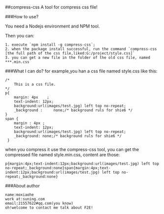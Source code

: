 ##compress-css
A tool for compress css file!

###How to use?

You need a Nodejs environment and NPM tool.

Then you can:
```
1. execute `npm install -g compress-css`;
2. when the package install successful, run the command `compress-css [the full path of the css file,liked:G:/project/style.css]` 
3. you can get a new file in the folder of the old css file, named ***.min.css
```

###What I can do?
for example,you han a css file named style.css like this:

```
/*
	This is a css file.
*/
p{ 
	margin: 4px    ;    
	text-indent: 12px;
	background:url(images/test.jpg) left top no-repeat;
	_background :     none;/* background ruls for shie6 */
}
span {
	margin : 4px ; 
	text-indent: 12px;
	background:url(images/test.jpg) left top no-repeat;
	_background: none;/* background ruls for shie6 */
 } 
```

when you compress it use the compress-css tool, you can get the compressed file named style.min.css,
content are those:
```
p{margin:4px;text-indent:12px;background:url(images/test.jpg) left top no-repeat;_background:none}span{margin:4px;text-indent:12px;background:url(images/test.jpg) left top no-repeat;_background:none}
``` 

###About author
```
name:moxiaohe
work at:suning.com
email:21557622#qq.com(you know)
oh!welcome to contact me talk about F2E! 
```


